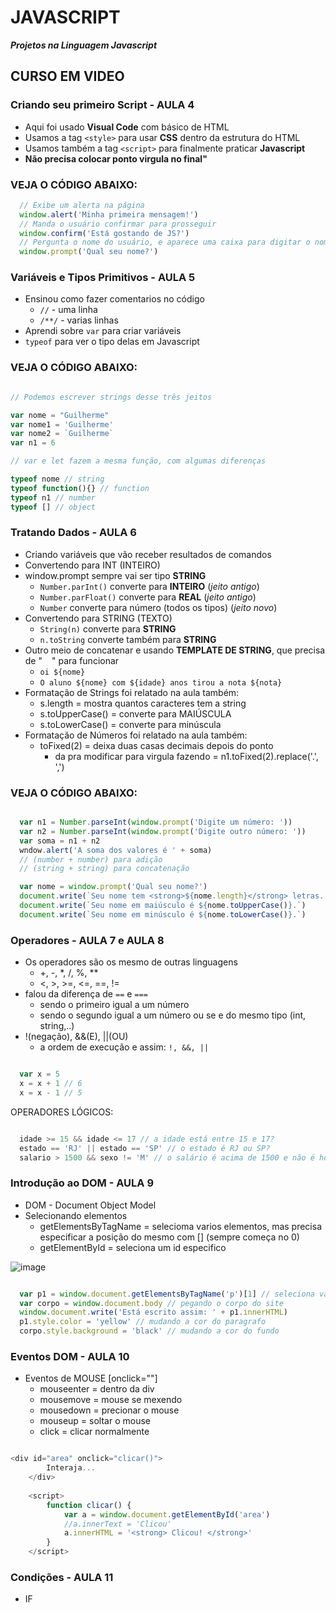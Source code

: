 # JAVASCRIPT
_**Projetos na Linguagem Javascript**_

## CURSO EM VIDEO
### Criando seu primeiro Script - AULA 4
- Aqui foi usado **Visual Code** com básico de HTML
- Usamos a tag ``<style>`` para usar **CSS** dentro da estrutura do HTML
- Usamos também a tag ``<script>`` para finalmente praticar **Javascript**
- **Não precisa colocar ponto virgula no final"**
<h3> VEJA O CÓDIGO ABAIXO: </h3>

```javascript
  // Exibe um alerta na página
  window.alert('Minha primeira mensagem!')
  // Manda o usuário confirmar para prosseguir 
  window.confirm('Está gostando de JS?')
  // Pergunta o nome do usuário, e aparece uma caixa para digitar o nome
  window.prompt('Qual seu nome?')
```

### Variáveis e Tipos Primitivos - AULA 5
- Ensinou como fazer comentarios no código
  - ``//`` - uma linha
  - ``/**/`` - varias linhas
- Aprendi sobre ``var`` para criar variáveis
- ``typeof`` para ver o tipo delas em Javascript
<h3>VEJA O CÓDIGO ABAIXO: </h3>

```javascript

// Podemos escrever strings desse três jeitos

var nome = "Guilherme"
var nome1 = 'Guilherme'
var nome2 = `Guilherme`
var n1 = 6

// var e let fazem a mesma função, com algumas diferenças

typeof nome // string
typeof function(){} // function
typeof n1 // number
typeof [] // object
```

### Tratando Dados - AULA 6
- Criando variáveis que vão receber resultados de comandos
- Convertendo para INT (INTEIRO)
- window.prompt sempre vai ser tipo **STRING**
  - ``Number.parInt()`` converte para **INTEIRO** (*jeito antigo*)
  - ``Number.parFloat()`` converte para **REAL** (*jeito antigo*)
  - ``Number`` converte para número (todos os tipos) (*jeito novo*)
- Convertendo para STRING (TEXTO)
  - ``String(n)`` converte para **STRING**
  - ``n.toString`` converte também para **STRING**
- Outro meio de concatenar e usando **TEMPLATE DE STRING**, que precisa de " ` ` " para funcionar
  - ` oi ${nome} `
  - `O aluno ${nome} com ${idade} anos tirou a nota ${nota}`
- Formatação de Strings foi relatado na aula também:
  - s.length = mostra quantos caracteres tem a string
  - s.toUpperCase() = converte para MAIÚSCULA
  - s.toLowerCase() = converte para minúscula
- Formatação de Números foi relatado na aula também:
  - toFixed(2) = deixa duas casas decimais depois do ponto
    - da pra modificar para virgula fazendo = n1.toFixed(2).replace('.', ',')

<h3>VEJA O CÓDIGO ABAIXO: </h3>

```javascript

  var n1 = Number.parseInt(window.prompt('Digite um número: '))
  var n2 = Number.parseInt(window.prompt('Digite outro número: '))
  var soma = n1 + n2
  wndow.alert('A soma dos valores é ' + soma)
  // (number + number) para adição
  // (string + string) para concatenação
```

```javascript
  var nome = window.prompt('Qual seu nome?')
  document.write(`Seu nome tem <strong>${nome.length}</strong> letras. <br>`)
  document.write(`Seu nome em maiúsculo é ${nome.toUpperCase()}.`)
  document.write(`Seu nome em minúsculo é ${nome.toLowerCase()}.`)
```

### Operadores - AULA 7 e AULA 8
- Os operadores são os mesmo de outras linguagens
  - +, -, *, /, %, **
  - <, >, >=, <=, ==, !=
- falou da diferença de `==` e `===`
  - sendo o primeiro igual a um número
  - sendo o segundo igual a um número ou se e do mesmo tipo (int, string,..)
- !(negação), &&(E), ||(OU)
  - a ordem de execução e assim: `!, &&, ||` 
```javascript

  var x = 5
  x = x + 1 // 6
  x = x - 1 // 5
```

OPERADORES LÓGICOS:
```javascript

  idade >= 15 && idade <= 17 // a idade está entre 15 e 17?
  estado == 'RJ' || estado == 'SP' // o estado é RJ ou SP?
  salario > 1500 && sexo != 'M' // o salário é acima de 1500 e não é homem?
```

### Introdução ao DOM - AULA 9
- DOM - Document Object Model
- Selecionando elementos
  - getElementsByTagName = selecioma varios elementos, mas precisa especificar a posição do mesmo com [] (sempre começa no 0)
  - getElementById = seleciona um id especifico 

![image](https://github.com/Guilhermepereirafonseca/JAVASCRIPT/assets/169271268/df563acf-3dc5-4ab1-b149-7cb0b99b6585)

```javascript

  var p1 = window.document.getElementsByTagName('p')[1] // seleciona varios elementos, se baseia em posição de lista para pegar o que você precisa
  var corpo = window.document.body // pegando o corpo do site
  window.document.write('Está escrito assim: ' + p1.innerHTML)
  p1.style.color = 'yellow' // mudando a cor do paragrafo
  corpo.style.background = 'black' // mudando a cor do fundo 
```

### Eventos DOM - AULA 10
- Eventos de MOUSE [onclick=""]
  - mouseenter = dentro da div
  - mousemove = mouse se mexendo
  - mousedown = precionar o mouse
  - mouseup = soltar o mouse
  - click = clicar normalmente

```javascript

<div id="area" onclick="clicar()">
        Interaja...
    </div>
    
    <script>
        function clicar() {
            var a = window.document.getElementById('area')
            //a.innerText = 'Clicou'
            a.innerHTML = '<strong> Clicou! </strong>'
        }
    </script>
```

### Condições - AULA 11
- IF
